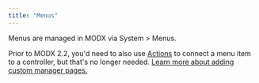 ```yaml
---
title: "Menus"
---
```


Menus are managed in MODX via System > Menus. 

Prior to MODX 2.2, you'd need to also use [Actions](actions) to connect a menu item to a controller, but that's no longer needed. [Learn more about adding custom manager pages.](../custom-manager-pages)
